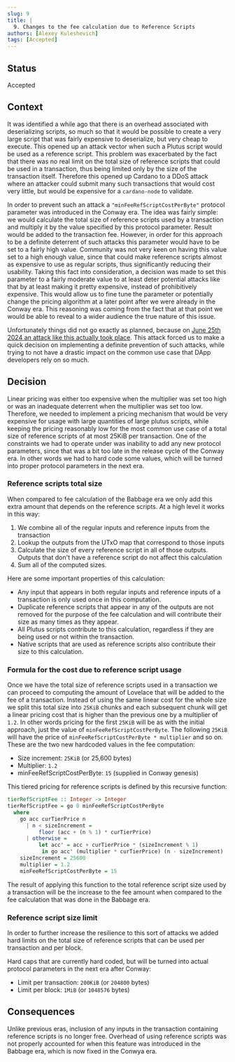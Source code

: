 ```yaml
---
slug: 9
title: |
  9. Changes to the fee calculation due to Reference Scripts
authors: [Alexey Kuleshevich]
tags: [Accepted]
---
```


## Status

Accepted

## Context

It was identified a while ago that there is an overhead associated with deserializing scripts, so much so that it would be possible to create a very large script that was fairly expensive to deserialize, but very cheap to execute. This opened up an attack vector when such a Plutus script would be used as a reference script. This problem was exacerbated by the fact that there was no real limit on the total size of reference scripts that could be used in a transaction, thus being limited only by the size of the transaction itself. Therefore this opened up Cardano to a DDoS attack where an attacker could submit many such transactions that would cost very little, but would be expensive for a `cardano-node` to validate.

In order to prevent such an attack a `"minFeeRefScriptCostPerByte"` protocol parameter was introduced in the Conway era. The idea was fairly simple: we would calculate the total size of reference scripts used by a transaction and multiply it by the value specified by this protocol parameter. Result would be added to the transaction fee. However, in order for this approach to be a definite deterrent of such attacks this parameter would have to be set to a fairly high value. Community was not very keen on having this value set to a high enough value, since that could make reference scripts almost as expensive to use as regular scripts, thus significantly reducing their usability. Taking this fact into consideration, a decision was made to set this parameter to a fairly moderate value to at least deter potential attacks like that by at least making it pretty expensive, instead of prohibitively expensive. This would allow us to fine tune the parameter or potentially change the pricing algorithm at a later point after we were already in the Conway era. This reasoning was coming from the fact that at that point we would be able to reveal to a wider audience the true nature of this issue.

Unfortunately things did not go exactly as planned, because on [June 25th 2024 an attack like this actually took place](https://cardanospot.io/news/ddos-attack-on-the-cardano-blockchain-mRIKAzZTNnzq5NGd). This attack forced us to make a quick decision on implementing a definite prevention of such attacks, while trying to not have a drastic impact on the common use case that DApp developers rely on so much.

## Decision

Linear pricing was either too expensive when the multiplier was set too high or was an inadequate deterrent when the multiplier was set too low. Therefore, we needed to implement a pricing mechanism that would be very expensive for usage with large quantities of large plutus scripts, while keeping the pricing reasonably low for the most common use case of a total size of reference scripts of at most 25KiB per transaction. One of the constraints we had to operate under was inability to add any new protocol parameters, since that was a bit too late in the release cycle of the Conway era. In other words we had to hard code some values, which will be turned into proper protocol parameters in the next era.

### Reference scripts total size

When compared to fee calculation of the Babbage era we only add this extra amount that depends on the reference scripts. At a high level it works in this way:

1. We combine all of the regular inputs and reference inputs from the transaction
2. Lookup the outputs from the UTxO map that correspond to those inputs
3. Calculate the size of every reference script in all of those outputs. Outputs that don't have a reference script do not affect this calculation
4. Sum all of the computed sizes.

Here are some important properties of this calculation:

* Any input that appears in both regular inputs and reference inputs of a transaction is only used once in this computation.
* Duplicate reference scripts that appear in any of the outputs are not removed for the purpose of the fee calculation and will contribute their size as many times as they appear.
* All Plutus scripts contribute to this calculation, regardless if they are being used or not within the transaction.
* Native scripts that are used as reference scripts also contribute their size to this calculation.

### Formula for the cost due to reference script usage

Once we have the total size of reference scripts used in a transaction we can proceed to computing the amount of Lovelace that will be added to the fee of a transaction. Instead of using the same linear cost for the whole size we split this total size into `25KiB` chunks and each subsequent chunk will get a linear pricing cost that is higher than the previous one by a multiplier of `1.2`. In other words pricing for the first `25KiB` will be as with the initial approach, just the value of `minFeeRefScriptCostPerByte`. The following `25KiB` will have the price of `minFeeRefScriptCostPerByte * multiplier` and  so on. These are the two new hardcoded values in the fee computation:

* Size increment: `25KiB` (or 25,600 bytes)
* Multiplier: `1.2`
* minFeeRefScriptCostPerByte: `15` (supplied in Conway genesis)

This tiered pricing for reference scripts is defined by this recursive function:

```haskell
tierRefScriptFee :: Integer -> Integer
tierRefScriptFee = go 0 minFeeRefScriptCostPerByte
  where
    go acc curTierPrice n
      | n < sizeIncrement =
          floor (acc + (n % 1) * curTierPrice)
      | otherwise =
          let acc' = acc + curTierPrice * (sizeIncrement % 1)
           in go acc' (multiplier * curTierPrice) (n - sizeIncrement)
    sizeIncrement = 25600
    multiplier = 1.2
    minFeeRefScriptCostPerByte = 15
```

The result of applying this function to the total reference script size used by a transaction will be the increase to the fee amount when compared to the fee calculation that was done in the Babbage era.

### Reference script size limit

In order to further increase the resilience to this sort of attacks we added hard limits on the total size of reference scripts that can be used per transaction and per block.

Hard caps that are currently hard coded, but will be turned into actual protocol parameters in the next era after Conway:

* Limit per transaction: `200KiB` (or `204800` bytes)
* Limit per block: `1MiB` (or `1048576` bytes)

## Consequences

Unlike previous eras, inclusion of any inputs in the transaction containing reference scripts is no longer free. Overhead of using reference scripts was not properly accounted for when this feature was introduced in the Babbage era, which is now fixed in the Conwya era.
